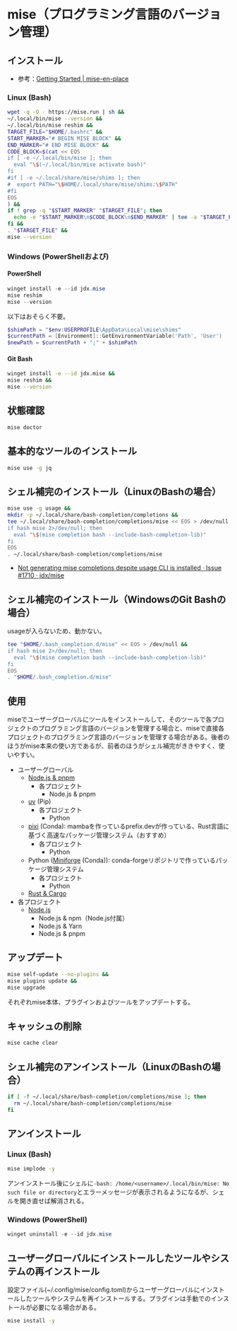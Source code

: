 # mise（プログラミング言語のバージョン管理）
## インストール
- 参考：[Getting Started | mise-en-place](https://mise.jdx.dev/getting-started.html)

### Linux (Bash)
```sh
wget -q -O - https://mise.run | sh &&
~/.local/bin/mise --version &&
~/.local/bin/mise reshim &&
TARGET_FILE="$HOME/.bashrc" &&
START_MARKER="# BEGIN MISE BLOCK" &&
END_MARKER="# END MISE BLOCK" &&
CODE_BLOCK=$(cat << EOS
if [ -e ~/.local/bin/mise ]; then
  eval "\$(~/.local/bin/mise activate bash)"
fi
#if [ -e ~/.local/share/mise/shims ]; then
#  export PATH="\$HOME/.local/share/mise/shims:\$PATH"
#fi
EOS
) &&
if ! grep -q "$START_MARKER" "$TARGET_FILE"; then
  echo -e "$START_MARKER\n$CODE_BLOCK\n$END_MARKER" | tee -a "$TARGET_FILE" > /dev/null  
fi &&
. "$TARGET_FILE" &&
mise --version
```

### Windows (PowerShellおよび)
#### PowerShell
```powershell
winget install -e --id jdx.mise
mise reshim
mise --version
```

以下はおそらく不要。
```powershell
$shimPath = "$env:USERPROFILE\AppData\Local\mise\shims"
$currentPath = [Environment]::GetEnvironmentVariable('Path', 'User')
$newPath = $currentPath + ";" + $shimPath
```

#### Git Bash
```sh
winget install -e --id jdx.mise &&
mise reshim &&
mise --version
```

## 状態確認
```sh
mise doctor
```

## 基本的なツールのインストール
```sh
mise use -g jq
```

## シェル補完のインストール（LinuxのBashの場合）
```sh
mise use -g usage &&
mkdir -p ~/.local/share/bash-completion/completions &&
tee ~/.local/share/bash-completion/completions/mise << EOS > /dev/null &&
if hash mise 2>/dev/null; then
  eval "\$(mise completion bash --include-bash-completion-lib)"
fi
EOS
. ~/.local/share/bash-completion/completions/mise
```
- [Not generating mise completions despite usage CLI is installed · Issue #1710 · jdx/mise](https://github.com/jdx/mise/issues/1710)

## シェル補完のインストール（WindowsのGit Bashの場合）
usageが入らないため、動かない。
```sh
tee "$HOME/.bash_completion.d/mise" << EOS > /dev/null &&
if hash mise 2>/dev/null; then
  eval "\$(mise completion bash --include-bash-completion-lib)"
fi
EOS
. "$HOME/.bash_completion.d/mise"
```

## 使用
miseでユーザーグローバルにツールをインストールして、そのツールで各プロジェクトのプログラミング言語のバージョンを管理する場合と、miseで直接各プロジェクトのプログラミング言語のバージョンを管理する場合がある。後者のほうがmise本来の使い方であるが、前者のほうがシェル補完がききやすく、使いやすい。
- ユーザーグローバル
  - [Node.js & pnpm](pnpm-nodejs.md)
      - 各プロジェクト
          - Node.js & pnpm
  - [uv](uv-python.md) (Pip)
      - 各プロジェクト
          - Python
  - [pixi](pixi-python.md) (Conda): mambaを作っているprefix.devが作っている、Rust言語に基づく高速なパッケージ管理システム（おすすめ）
      - 各プロジェクト
          - Python
  - Python ([Miniforge](miniforge-python.md) (Conda)): conda-forgeリポジトリで作っているパッケージ管理システム
      - 各プロジェクト
          - Python
  - [Rust & Cargo](rust.md)
- 各プロジェクト
  - [Node.js](nodejs.md)
      - Node.js & npm（Node.js付属）
      - Node.js & Yarn
      - Node.js & pnpm

## アップデート
```sh
mise self-update --no-plugins &&
mise plugins update &&
mise upgrade
```
それぞれmise本体、プラグインおよびツールをアップデートする。

## キャッシュの削除
```sh
mise cache clear
```

## シェル補完のアンインストール（LinuxのBashの場合）
```sh
if [ -f ~/.local/share/bash-completion/completions/mise ]; then
  rm ~/.local/share/bash-completion/completions/mise
fi
```

## アンインストール
### Linux (Bash)
```sh
mise implode -y
```
アンインストール後にシェルに`-bash: /home/<username>/.local/bin/mise: No such file or directory`とエラーメッセージが表示されるようになるが、シェルを開き直せば解消される。

### Windows (PowerShell)
```powershell
winget uninstall -e --id jdx.mise
```

## ユーザーグローバルにインストールしたツールやシステムの再インストール
設定ファイル(~/.config/mise/config.toml)からユーザーグローバルにインストールしたツールやシステムを再インストールする。プラグインは手動でのインストールが必要になる場合がある。
```sh
mise install -y
```
